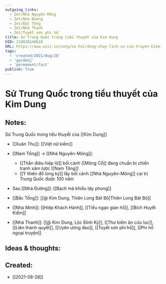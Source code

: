 ```yaml
---
outgoing_links:
  - Zet/Nhà Nguyên-Mông
  - Zet/Nhà Đường
  - Zet/Bắc Tống
  - Zet/Nhà Thanh
  - Zet/Tuyết sơn phi hồ
title: Sử Trung Quốc trong tiểu thuyết của Kim Dung
UID: 210828140618
URL: https://www.oxii.vn/song/xa-hoi/dong-chay-lich-su-cua-truyen-kiem-hiep-kim-dung-anh-em-nen-biet-11195.html
tags:
  - 'created/2021/Aug/28'
  - 'garden🏡'
  - 'permanent/fact'
publish: True
---
```

# Sử Trung Quốc trong tiểu thuyết của Kim Dung

## Notes:

Sử Trung Quốc trong tiểu thuyết của [[Kim Dung]]

- [[Xuân Thu]]: [[Việt nữ kiếm]]

- [[Nam Tống]] -> [[Nhà Nguyên-Mông]]:
	- [[Thần điêu hiệp lữ]] bối cảnh [[Mông Cổ]] đang chuẩn bị chiến tranh xâm lược [[Nam Tống]]
	- [[Ỷ thiên đồ long ký]] lấy bối cảnh [[Nhà Nguyên-Mông]] cai trị Trung Quốc được 100 năm

- Sau [[Nhà Đường]]: [[Bạch mã khiếu tây phong]]

- [[Bắc Tống]]: [[@ Kim Dung, Thiên Long Bát Bộ|Thiên Long Bát Bộ]]

- [[Nhà Minh]]: [[Hiệp Khách Hành]], [[Tiếu ngạo gian hồ]], [[Bích Huyết Kiếm]]

- [[Nhà Thanh]]: [[@ Kim Dung, Lộc Đỉnh Ký]], [[Thư kiếm ân cừu lục]], [[Liên thành quyết]], [[Uyên ương đao]], [[Tuyết sơn phi hồ]], [[Phi hồ ngoại truyện]] 


## Ideas & thoughts:

## Created:
- [[2021-08-28]]
